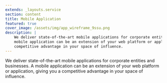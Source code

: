 ```yaml
---
extends: _layouts.service
section: content
title: Mobile Application
featured: true
cover_image: /assets/img/app_wireframe_9ssu.png
description: |
    We deliver state-of-the-art mobile applications for corporate entities and businesses. A
    mobile application can be an extension of your web platform or application, giving you a
    competitive advantage in your space of influence.
---
```


We deliver state-of-the-art mobile applications for corporate entities and businesses. A
mobile application can be an extension of your web platform or application, giving you a
competitive advantage in your space of influence.
